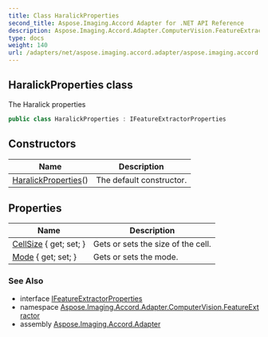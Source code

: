 ```yaml
---
title: Class HaralickProperties
second_title: Aspose.Imaging.Accord Adapter for .NET API Reference
description: Aspose.Imaging.Accord.Adapter.ComputerVision.FeatureExtractor.HaralickProperties class. The Haralick properties
type: docs
weight: 140
url: /adapters/net/aspose.imaging.accord.adapter/aspose.imaging.accord.adapter.computervision.featureextractor/haralickproperties/
---
```

## HaralickProperties class

The Haralick properties

```csharp
public class HaralickProperties : IFeatureExtractorProperties
```

## Constructors

| Name | Description |
| --- | --- |
| [HaralickProperties](haralickproperties/)() | The default constructor. |

## Properties

| Name | Description |
| --- | --- |
| [CellSize](../../aspose.imaging.accord.adapter.computervision.featureextractor/haralickproperties/cellsize/) { get; set; } | Gets or sets the size of the cell. |
| [Mode](../../aspose.imaging.accord.adapter.computervision.featureextractor/haralickproperties/mode/) { get; set; } | Gets or sets the mode. |

### See Also

* interface [IFeatureExtractorProperties](../ifeatureextractorproperties/)
* namespace [Aspose.Imaging.Accord.Adapter.ComputerVision.FeatureExtractor](../../aspose.imaging.accord.adapter.computervision.featureextractor/)
* assembly [Aspose.Imaging.Accord.Adapter](../../)


